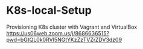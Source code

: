 # K8s-local-Setup
Provisioning K8s cluster with Vagrant and VirtualBox
https://us06web.zoom.us/j/8686636515?pwd=bGtQL0k0RVI5NGtYKzZzTVZrZDV3dz09

